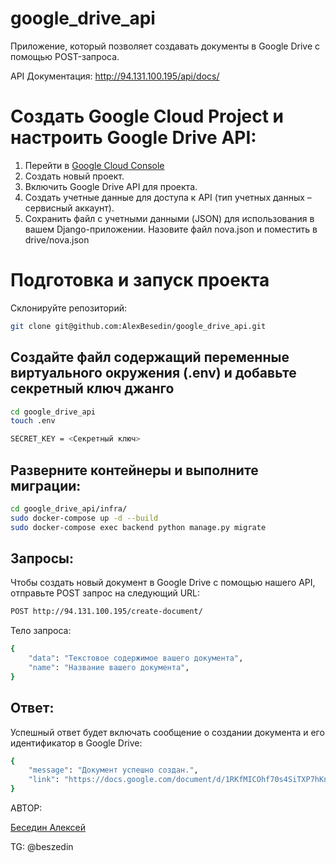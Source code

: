 # google_drive_api

Приложение, который позволяет создавать документы в Google Drive с помощью POST-запроса.

API Документация: http://94.131.100.195/api/docs/

# Создать Google Cloud Project и настроить Google Drive API:

1. Перейти в [Google Cloud Console](https://console.cloud.google.com/)
2. Создать новый проект.
3. Включить Google Drive API для проекта.
4. Создать учетные данные для доступа к API (тип учетных данных – сервисный аккаунт).
5. Сохранить файл с учетными данными (JSON) для использования в вашем Django-приложении. Назовите файл nova.json и поместить в drive/nova.json

# Подготовка и запуск проекта

Склонируйте репозиторий:
```sh
git clone git@github.com:AlexBesedin/google_drive_api.git
```
## Создайте файл содержащий переменные виртуального окружения (.env) и добавьте секретный ключ джанго

```sh
cd google_drive_api
touch .env
```

```sh
SECRET_KEY = <Секретный ключ>
```
## Разверните контейнеры и выполните миграции:
```sh
cd google_drive_api/infra/
sudo docker-compose up -d --build
sudo docker-compose exec backend python manage.py migrate
```

## Запросы:
Чтобы создать новый документ в Google Drive с помощью нашего API, отправьте POST запрос на следующий URL:

```sh
POST http://94.131.100.195/create-document/

```
Тело запроса:
```sh
{
    "data": "Текстовое содержимое вашего документа",
    "name": "Название вашего документа",
}

```
## Ответ:
Успешный ответ будет включать сообщение о создании документа и его идентификатор в Google Drive:
```sh
{
    "message": "Документ успешно создан.",
    "link": "https://docs.google.com/document/d/1RKfMICOhf70s4SiTXP7hKnAqVjX0v7DTqIuFkZpYfJ4"
}
```

АВТОР: 

[Беседин Алексей](https://github.com/AlexBesedin)

TG: @beszedin
